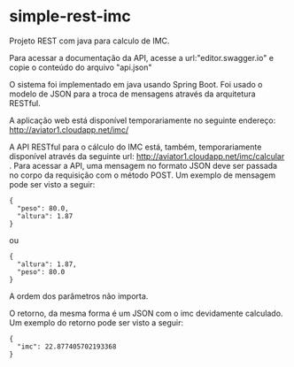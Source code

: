 # simple-rest-imc
Projeto REST com java para calculo de IMC.

Para acessar a documentação da API, acesse a url:"editor.swagger.io" e copie o conteúdo do arquivo "api.json"

O sistema foi implementado em java usando Spring Boot. Foi usado o modelo de JSON para a troca de mensagens através da arquitetura RESTful.

A aplicação web está disponível temporariamente no seguinte endereço: http://aviator1.cloudapp.net/imc/

A API RESTful para o cálculo do IMC está, também, temporariamente disponível através da seguinte url: http://aviator1.cloudapp.net/imc/calcular . Para acessar a API, uma mensagem no formato JSON deve ser passada no corpo da requisição com o método POST. Um exemplo de mensagem pode ser visto a seguir:
  
  
  ```
  {
    "peso": 80.0,
    "altura": 1.87
  }
  ```
  
  ou
  
  ```
  {
    "altura": 1.87,
    "peso": 80.0
  }
  ```
  
A ordem dos parâmetros não importa.

O retorno, da mesma forma é um JSON com o imc devidamente calculado. Um exemplo do retorno pode ser visto a seguir:

  ```
  {
    "imc": 22.877405702193368
  }
  ```
